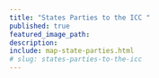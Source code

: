 ```yaml
---
title: "States Parties to the ICC "
published: true
featured_image_path:
description:
include: map-state-parties.html
# slug: states-parties-to-the-icc
---
```

